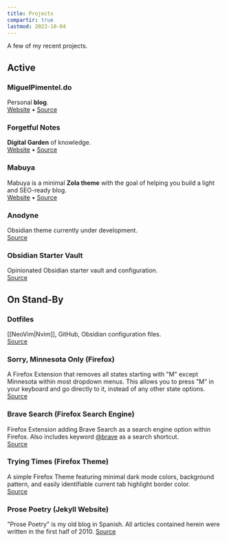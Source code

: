 ```yaml
---
title: Projects
compartir: true
lastmod: 2023-10-04
---
```

A few of my recent projects.

## Active

### MiguelPimentel.do

Personal **blog**.  
[Website](https://miguelpimentel.do/) • [Source](https://github.com/semanticdata/miguel-pimentel-do)

### Forgetful Notes

**Digital Garden** of knowledge.  
[Website](https://forgetfulnotes.com/) • [Source](https://github.com/semanticdata/forgetful-notes)

### Mabuya

Mabuya is a minimal **Zola theme** with the goal of helping you build a light and SEO-ready blog.  
[Website](https://semanticdata.github.io/mabuya/) • [Source](https://github.com/semanticdata/mabuya)

### Anodyne

Obsidian theme currently under development.  
[Source](https://github.com/semanticdata/obsidian-sample-theme)

### Obsidian Starter Vault

Opinionated Obsidian starter vault and configuration.  
[Source](https://github.com/semanticdata/obsidian-test-vault)

## On Stand-By

### Dotfiles

[[NeoVim|Nvim]], GitHub, Obsidian configuration files.  
[Source](https://github.com/semanticdata/dotfiles)

### Sorry, Minnesota Only (Firefox)

A Firefox Extension that removes all states starting with "M" except Minnesota within most dropdown menus. This allows you to press "M" in your keyboard and go directly to it, instead of any other state options.  
[Source](https://github.com/semanticdata/firefox-sorry-minnesota-only)

### Brave Search (Firefox Search Engine)

Firefox Extension adding Brave Search as a search engine option within Firefox. Also includes keyword [@brave](https://github.com/brave) as a search shortcut.  
[Source](https://github.com/semanticdata/firefox-brave-search)

### Trying Times (Firefox Theme)

A simple Firefox Theme featuring minimal dark mode colors, background pattern, and easily identifiable current tab highlight border color.  
[Source](https://github.com/semanticdata/firefox-theme-trying-times)

### Prose Poetry (Jekyll Website)

"Prose Poetry" is my old blog in Spanish. All articles contained herein were written in the first half of 2010.
[Source](https://github.com/semanticdata/prose-poetry)
